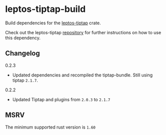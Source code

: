 # leptos-tiptap-build

Build dependencies for the [leptos-tiptap](https://crates.io/crates/leptos-tiptap) crate.

Check out the leptos-tiptap [repository](https://github.com/lpotthast/leptos-tiptap) for further instructions on how to
use this dependency.

## Changelog

0.2.3

- Updated dependencies and recompiled the tiptap-bundle. Still using tiptap `2.1.7`.

0.2.2

- Updated Tiptap and plugins from `2.0.3` to `2.1.7`

## MSRV

The minimum supported rust version is `1.60`
